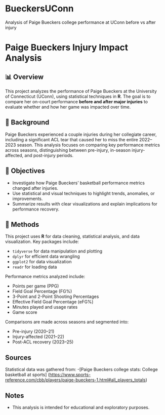 # BueckersUConn
Analysis of Paige Bueckers college performance at UConn before vs after injury

# Paige Bueckers Injury Impact Analysis

## 📊 Overview

This project analyzes the performance of Paige Bueckers at the University of Connecticut (UConn), using statistical techniques in **R**. The goal is to compare her on-court performance **before and after major injuries** to evaluate whether and how her game was impacted over time.

## 🏀 Background

Paige Bueckers experienced a couple injuries during her collegiate career, including a significant ACL tear that caused her to miss the entire 2022–2023 season. This analysis focuses on comparing key performance metrics across seasons, distinguishing between pre-injury, in-season injury-affected, and post-injury periods.

## 🎯 Objectives

- Investigate how Paige Bueckers’ basketball performance metrics changed after injuries.
- Use statistical and visual techniques to highlight trends, anomalies, or improvements.
- Summarize results with clear visualizations and explain implications for performance recovery.

## 🧪 Methods

This project uses **R** for data cleaning, statistical analysis, and data visualization. Key packages include:

- `tidyverse` for data manipulation and plotting
- `dplyr` for efficient data wrangling
- `ggplot2` for data visualization
- `readr` for loading data

Performance metrics analyzed include:

- Points per game (PPG)
- Field Goal Percentage (FG%)
- 3-Point and 2-Point Shooting Percentages
- Effective Field Goal Percentage (eFG%)
- Minutes played and usage rates
- Game score

Comparisons are made across seasons and segmented into:
- Pre-injury (2020–21)
- Injury-affected (2021–22)
- Post-ACL recovery (2023–25)

## Sources

Statistical data was gathered from:
-[Paige Bueckers college stats: College basketball at sports] (https://www.sports-reference.com/cbb/players/paige-bueckers-1.html#all_players_totals)

## Notes

- This analysis is intended for educational and exploratory purposes.

